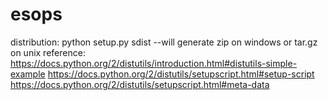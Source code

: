 # esops
distribution: python setup.py sdist
--will generate zip on windows or tar.gz on unix
reference: https://docs.python.org/2/distutils/introduction.html#distutils-simple-example
           https://docs.python.org/2/distutils/setupscript.html#setup-script
           https://docs.python.org/2/distutils/setupscript.html#meta-data